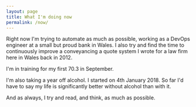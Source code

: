 ```yaml
---
layout: page
title: What I'm doing now
permalink: /now/
---
```


Right now I'm trying to automate as much as possible, working as a DevOps engineer at a small but proud bank in Wales. I also try and find the time to continuously improve a conveyancing a quote system I wrote for a law firm here in Wales back in 2012.

I'm in training for my first 70.3 in September.

I'm also taking a year off alcohol. I started on 4th January 2018. So far I'd have to say my life is significantly better without alcohol than with it. 

And as always, I try and read, and think, as much as possible.
